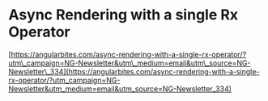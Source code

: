 # Async Rendering with a single Rx Operator

[https://angularbites.com/async-rendering-with-a-single-rx-operator/?utm\_campaign=NG-Newsletter&utm\_medium=email&utm\_source=NG-Newsletter\_334](https://angularbites.com/async-rendering-with-a-single-rx-operator/?utm_campaign=NG-Newsletter&utm_medium=email&utm_source=NG-Newsletter_334)

